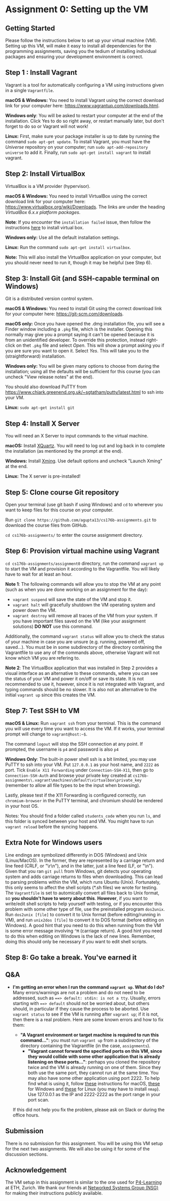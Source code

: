 # Assignment 0: Setting up the VM

<!-- This is not a group assignment. You are not allowed to copy or look at code from other students. However, you are welcome to discuss the assignments with other students without sharing code. -->

## Getting Started

<!-- You will need to set up a virtual machine (VM) to complete this assignment. Please follow the instructions [here](https://github.com/agupta13/cs176b-assignments/blob/main/assignment0/vm%20setup.md) to set up your VM. -->

Please follow the instructions below to set up your virtual machine (VM). Setting up this VM, will make it easy to install all dependencies for the programming assignments, saving you the tedium of installing individual packages and ensuring your development environment is correct.

## Step 1 : Install Vagrant

Vagrant is a tool for automatically configuring a VM using instructions given in a single `Vagrantfile`.

**macOS & Windows:** You need to install Vagrant using the correct download link for your computer here: <https://www.vagrantup.com/downloads.html>.

**Windows only**: You will be asked to restart your computer at the end of the installation. Click Yes to do so right away, or restart manually later, but don't forget to do so or Vagrant will not work!

**Linux:** First, make sure your package installer is up to date by running the
command `sudo apt-get update`. To install Vagrant, you must have the *Universe*
repository on your computer; run `sudo apt-add-repository universe` to add it.
Finally, run `sudo apt-get install vagrant` to install vagrant.

## Step 2: Install VirtualBox

VirtualBox is a VM provider (hypervisor).

**macOS & Windows:** You need to install VirtualBox using the correct download
link for your computer here: <https://www.virtualbox.org/wiki/Downloads>. The
links are under the heading *VirtualBox 6.x.x platform packages*.

**Note**: If you encounter the `installation failed` issue, then follow the instructions [here](https://osxdaily.com/2018/12/31/install-run-virtualbox-macos-install-kernel-fails/) to install virtual box.

**Windows only:** Use all the default installation settings.

**Linux:** Run the command `sudo apt-get install virtualbox`.

**Note:** This will also install the VirtualBox application on your computer,
but you should never need to run it, though it may be helpful (see Step 6).

## Step 3: Install Git (and SSH-capable terminal on Windows)

Git is a distributed version control system.

**macOS & Windows:** You need to install Git using the correct download link
for your computer here: <https://git-scm.com/downloads>.

**macOS only:** Once you have opened the .dmg installation file, you will see a
Finder window including a `.pkg` file, which is the installer. Opening this
normally may give you a prompt saying it can't be opened because it is from an
unidentified developer. To override this protection, instead right-click on
thet `.pkg` file and select *Open*. This will show a prompt asking you if you are
sure you want to open it. Select *Yes*. This will take you to the
(straightforward) installation.

**Windows only:** You will be given many options to choose from during the
installation; using all the defaults will be sufficient for this course (you
can uncheck "View release notes" at the end).  

You should also download PuTTY from <https://www.chiark.greenend.org.uk/~sgtatham/putty/latest.html> to ssh into your VM.

**Linux:** `sudo apt-get install git`

## Step 4: Install X Server

You will need an X Server to input commands to the virtual machine.

**macOS:** Install [XQuartz](https://www.xquartz.org/). You will need to log
out and log back in to complete the installation (as mentioned by the prompt at
the end).

**Windows:** Install
[Xming](https://sourceforge.net/projects/xming/files/Xming/6.9.0.31/Xming-6-9-0-31-setup.exe/download).
Use default options and uncheck "Launch Xming" at the end.

**Linux:** The X server is pre-installed!

## Step 5: Clone course Git repository

Open your terminal (use git bash if using Windows) and `cd`
to wherever you want to keep files for this course on your computer.  

Run `git clone https://github.com/agupta13/cs176b-assignments.git` to
download the course files from GitHub.

`cd cs176b-assignments/` to enter the course assignment directory.

## Step 6: Provision virtual machine using Vagrant

`cd cs176b-assignments/assignment0` directory, run the command  `vagrant
up` to start the VM and provision it according to the Vagrantfile. You will
likely have to wait for at least an hour.

**Note 1**: The following commands will allow you to stop the VM at any point
(such as when you are done working on an assignment for the day):

* `vagrant suspend` will save the state of the VM and stop it.
* `vagrant halt` will gracefully shutdown the VM operating system and power
  down the VM.
* `vagrant destroy` will remove all traces of the VM from your system. If you
  have important files saved on the VM (like your assignment solutions) **DO
  NOT** use this command.

Additionally, the command `vagrant status` will allow you to check the status
of your machine in case you are unsure (e.g. running, powered off, saved...).
You must be in some subdirectory of the directory containing the Vagrantfile to
use any of the commands above, otherwise Vagrant will not know which VM you are
refering to.

**Note 2**: The VirtualBox application that was installed in Step 2 provides a
visual interface as an alternative to these commands, where you can see the
status of your VM and power it on/off or save its state. It is not recommended
to use it, however, since it is not integrated with Vagrant, and typing
commands should be no slower. It is also not an alternative to the initial
`vagrant up` since this creates the VM.

## Step 7: Test SSH to VM

**macOS & Linux:**
Run `vagrant ssh` from your terminal. This is the command you will use every
time you want to access the VM. If it works, your terminal prompt will change
to `vagrant@host:~$`.

The command `logout` will stop the SSH connection at any point. If prompted, the username is `p4` and password is also `p4`

**Windows Only**:
The built-in power shell ssh is a bit limited, you may use PuTTY to ssh into your VM. Put `127.0.0.1` as your host name, and `2222` as port. Tick `Enable X11 Forwarding` under `Connection-SSH-X11`, then go to `Connection-SSH-Auth` and browse your private key created at `cs176b-assignments\.vagrant\machines\default\virtualbox\private_key` (remember to allow all file types to be the input when browsing).

Lastly, please test if the X11 Forwarding is configured correctly, run `chromium-browser` in the PuTTY terminal, and chromium should be rendered in your host OS.

Notes: You should find a folder called `students_code` when you run `ls`, and this folder is synced between your host and VM. You might have to run `vagrant reload` before the syncing happens.

## Extra Note for Windows users

Line endings are symbolized differently in DOS (Windows) and Unix
(Linux/MacOS). In the former, they are represented by a carriage return and
line feed (CRLF, or "\r\n"), and in the latter, just a line feed (LF, or "\n").
Given that you ran `git pull` from Windows, git detects your operating system
and adds carriage returns to files when downloading. This can lead to parsing
problems within the VM, which runs Ubuntu (Unix). Fortunately, this only seems
to affect the shell scripts (\*.sh files) we wrote for testing. The
`Vagrantfile` is set to automically convert all files back to Unix format, so
**you shouldn't have to worry about this**. **However**, if you want to
write/edit shell scripts to help yourself with testing, or if you encounter
this problem with some other type of file, use the preinstalled program
`dos2unix`. Run `dos2unix [file]` to convert it to Unix format (before
editing/running in VM), and run `unix2dos [file]` to convert it to DOS format
(before editing on Windows). A good hint that you need to do this when running
from the VM is some error message involving `^M` (carriage return). A good hint
you need to do this when editing on Windows is the lack of new lines. Remember,
doing this should only be necessary if you want to edit shell scripts.

## Step 8: Go take a break. You've earned it

## Q&A

* **I'm getting an error when I run the command `vagrant up`. What do I do?**
  Many errors/warnings are not a problem and do not need to be addressed, such
  as `==> default: stdin: is not a tty`. Usually, errors starting with `==>
  default` should not be worried about, but others should, in particular if
  they cause the process to be aborted. Use `vagrant status` to see if the VM
  is running after `vagrant up`; if it is not, then there is a real problem.
  Here are some known errors and how to fix them:
  * **"A Vagrant environment or target machine is required to run this
      command..."**: you must run `vagrant up` from a subdirectory of the
      directory containing the Vagrantfile (in the case, `assignments`).
    * **"Vagrant cannot forward the specified ports on this VM, since they
      would collide with some other application that is already listening on
      these ports..."**: perhaps you cloned the repository twice and the VM is
      already running on one of them. Since they both use the same port, they
      cannot run at the same time. You may also have some other application
      using port 2222. To help find what is using it, follow
      [these](http://osxdaily.com/2014/05/20/port-scanner-mac-network-utility/)
      instructions for macOS,
      [these](https://techtalk.gfi.com/scan-open-ports-in-windows-a-quick-guide/)
      for Windows and
      [these](https://wiki.archlinux.org/index.php/Nmap#Port_scan) for Linux
      (you may have to install `nmap`). Use 127.0.0.1 as the IP and 2222-2222
      as the port range in your port scan.

  If this did not help you fix the problem, please ask on Slack or during the office
  hours.


<!-- ## SSH into your VM

**Windows**: You may use PuTTY to ssh into your VM, detailed instruction can be found  [here](https://github.com/agupta13/cs176b-assignments/blob/main/assignment0/vm%20setup.md) in the `Test SSH to VM` step.

**Linux and macOS**:
Please help me with this @Sanjay -->

<!-- ## Git Clone project

In your ssh terminal, clone the project into your VM by using `git clone https://github.com/agupta13/cs176b-assignments.git`

## Execute Assignment configuration script

In your ssh terminal, execute the set-up script in `assignment0` folder by using `sudo bash config.sh`.

## Spin up a jupyter notebook server

In your ssh terminal, spawn a jupyter notebook server by using `sudo jupyter notebook --allow-root`. You will see an URL like the following: `http://localhost:8888/?token=xxxxxxx`, copy this URL.

## Log into jupyter notebook with a browser interface

ssh into the VM again with a new terminal, and inovke chromium by `chromium-browser`, and paste the URL you copied in the previous step. This will open a notebook with the instructions
for the rest of the assignment.  Work through this notebook from top to bottom
and complete the sections marked **TODO**.

**Remember to "Save and Checkpoint" (from the "File" menu) before you leave the
notebook or close your tab.**

## Jupyter Notebook

Jupyter Notebook (formerly called iPython Notebook) is a browser-based IDE with
a cell-based editor.

Every cell in a notebook can contain either code or text ("Markdown"). Begin
editing a cell by double-clicking it. You can execute the code in a cell (or
typeset the text) by pressing `shift-enter` with the cell selected.  Global
variables and functions are retained across cells. Save your work with the
"Save and Checkpoint" option in the "File" menu. If your code hangs, you can
interrupt it with the "Interrupt" option in the "Kernel" menu.  You can also
clear all variables and reset the environment with the "Restart" option in the
"Kernel" menu.

The "Help" menu contains many additional resources about Jupyter notebooks
(including a user interface tour, useful keyboard shortcuts, and links to
tutorials). -->

## Submission

There is no submission for this assignment. You will be using this VM setup for the next two assignments. We will also be using it for some of the discussion sections.

## Acknowledgement

The VM setup in this assignment is similar to the one used for [P4-Learning](https://github.com/nsg-ethz/p4-learning) at ETH, Zurich. We thank our friends at [Networked Systems Group (NSG)](https://nsg.ee.ethz.ch/home/) for making their instructions publicly available.
